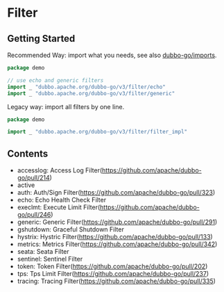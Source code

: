 # Filter

## Getting Started

Recommended Way: import what you needs, see also [dubbo-go/imports](https://github.com/dubbogo/imports).

```go
package demo

// use echo and generic filters
import _ "dubbo.apache.org/dubbo-go/v3/filter/echo"
import _ "dubbo.apache.org/dubbo-go/v3/filter/generic"
```

Legacy way: import all filters by one line.

```go
package demo

import _ "dubbo.apache.org/dubbo-go/v3/filter/filter_impl"
```

## Contents

- accesslog: Access Log Filter(https://github.com/apache/dubbo-go/pull/214)
- active
- auth: Auth/Sign Filter(https://github.com/apache/dubbo-go/pull/323)
- echo: Echo Health Check Filter
- execlmt: Execute Limit Filter(https://github.com/apache/dubbo-go/pull/246)
- generic: Generic Filter(https://github.com/apache/dubbo-go/pull/291)
- gshutdown: Graceful Shutdown Filter
- hystrix: Hystric Filter(https://github.com/apache/dubbo-go/pull/133)
- metrics: Metrics Filter(https://github.com/apache/dubbo-go/pull/342)
- seata: Seata Filter
- sentinel: Sentinel Filter
- token: Token Filter(https://github.com/apache/dubbo-go/pull/202)
- tps: Tps Limit Filter(https://github.com/apache/dubbo-go/pull/237)
- tracing: Tracing Filter(https://github.com/apache/dubbo-go/pull/335)